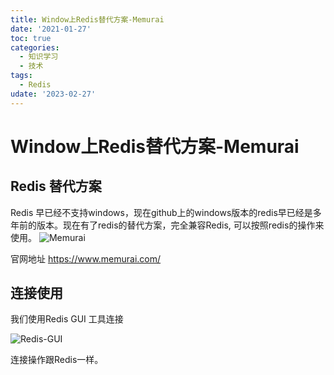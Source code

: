 ```yaml
---
title: Window上Redis替代方案-Memurai
date: '2021-01-27'
toc: true
categories:
  - 知识学习
  - 技术
tags:
  - Redis
udate: '2023-02-27'
---
```

# Window上Redis替代方案-Memurai

## Redis 替代方案
Redis 早已经不支持windows，现在github上的windows版本的redis早已经是多年前的版本。现在有了redis的替代方案，完全兼容Redis, 可以按照redis的操作来使用。
![Memurai](/img/memurai.jpg)

<!-- more -->

官网地址 https://www.memurai.com/
## 连接使用
我们使用Redis GUI 工具连接

![Redis-GUI](/img/redis-connect.jpg)

连接操作跟Redis一样。
